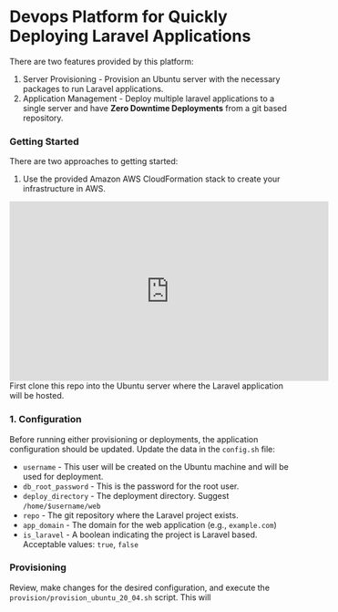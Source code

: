 # Devops Platform for Quickly Deploying Laravel Applications

There are two features provided by this platform:

1. Server Provisioning - Provision an Ubuntu server with the necessary packages to run Laravel applications.
2. Application Management - Deploy multiple laravel applications to a single server and have **Zero Downtime Deployments** from a git based repository.

### Getting Started
There are two approaches to getting started:
1. Use the provided Amazon AWS CloudFormation stack to create your infrastructure in AWS.
<iframe width="560" height="315" src="https://www.youtube.com/embed/7xOpxpdLcfI?si=dQ1hvlgV-6gqkYxg" title="YouTube video player" frameborder="0" allow="accelerometer; autoplay; clipboard-write; encrypted-media; gyroscope; picture-in-picture; web-share" referrerpolicy="strict-origin-when-cross-origin" allowfullscreen></iframe>
First clone this repo into the Ubuntu server where the Laravel application will be hosted. 

### 1. Configuration
Before running either provisioning or deployments, the application configuration should be updated. Update the data in the `config.sh` file:

* `username` - This user will be created on the Ubuntu machine and will be used for deployment.
* `db_root_password` - This is the password for the root user.
* `deploy_directory` - The deployment directory. Suggest `/home/$username/web`
* `repo` - The git repository where the Laravel project exists.
* `app_domain` - The domain for the web application (e.g., `example.com`)
* `is_laravel` - A boolean indicating the project is Laravel based. Acceptable values: `true`, `false`

### Provisioning
Review, make changes for the desired configuration, and execute the `provision/provision_ubuntu_20_04.sh` script. This will 

